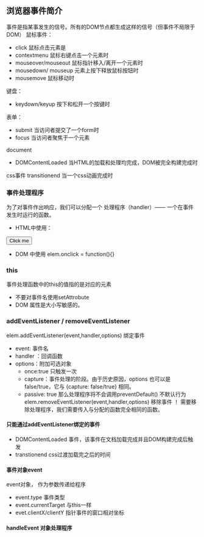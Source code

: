 ## 浏览器事件简介
事件是指某事发生的信号。所有的DOM节点都生成这样的信号（但事件不局限于DOM）
鼠标事件：
* click 鼠标点击元素是
* contextmenu  鼠标右键点击一个元素时
* mouseover/mouseout 鼠标指针移入/离开一个元素时
* mousedown/ mouseup 元素上按下释放鼠标按钮时
* mousemove 鼠标移动时

键盘： 
* keydown/keyup 按下和松开一个按键时

表单： 
* submit 当访问者提交了一个form时
* focus 当访问者聚焦于一个元素

document
* DOMContentLoaded 当HTML的加载和处理均完成，DOM被完全构建完成时

css事件
 transitionend 当一个css动画完成时

### 事件处理程序
 为了对事件作出响应，我们可以分配一个 处理程序（handler）—— 一个在事件发生时运行的函数。
* HTML中使用：
<input value="Click me" onclick="alert('Click!')" type="button">

* DOM 中使用
 elem.onclick = function(){}

### this
事件处理函数中的this的值指的是对应的元素

* 不要对事件名使用setAttrobute
* DOM 属性是大小写敏感的。

### addEventListener  / removeEventListener 
elem.addEventListener(event,handler,options) 绑定事件
* event: 事件名
* handler ：回调函数
* options：附加可选对象
    * once:true 只触发一次
    * capture：事件处理的阶段。由于历史原因，options 也可以是 false/true，它与 {capture: false/true} 相同。
    * passive: true 那么处理程序将不会调用preventDefault() 不默认行为
elem.removeEventListener(event,handler,options) 移除事件
！ 需要移除处理程序，我们需要传入与分配的函数完全相同的函数。


####  只能通过addEventListener绑定的事件
* DOMContentLoaded 事件，该事件在文档加载完成并且DOM构建完成后触发
* transtionend css过渡加载完之后的时间
####  事件对象event
 event对象， 作为参数传递给程序
 * event.type 事件类型
 * event.currentTarget 与this一样
 * evet.clientX/clientY 指针事件的窗口相对坐标

 #### handleEvent 对象处理程序

